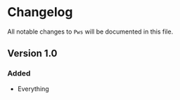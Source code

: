 # Changelog

All notable changes to `Pws` will be documented in this file.

## Version 1.0

### Added
- Everything
